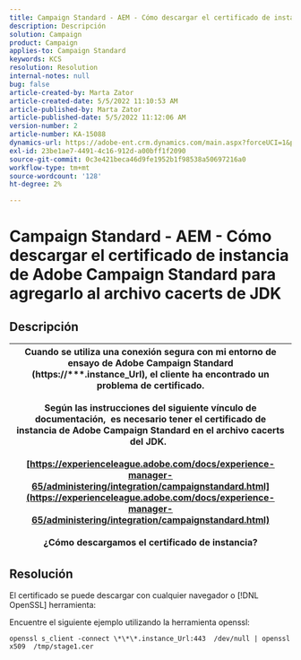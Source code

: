 ```yaml
---
title: Campaign Standard - AEM - Cómo descargar el certificado de instancia de Adobe Campaign Standard para agregarlo al archivo cacerts de JDK
description: Descripción
solution: Campaign
product: Campaign
applies-to: Campaign Standard
keywords: KCS
resolution: Resolution
internal-notes: null
bug: false
article-created-by: Marta Zator
article-created-date: 5/5/2022 11:10:53 AM
article-published-by: Marta Zator
article-published-date: 5/5/2022 11:12:06 AM
version-number: 2
article-number: KA-15088
dynamics-url: https://adobe-ent.crm.dynamics.com/main.aspx?forceUCI=1&pagetype=entityrecord&etn=knowledgearticle&id=16f10f06-64cc-ec11-a7b5-6045bd00dbbc
exl-id: 23be1ae7-4491-4c16-912d-a00bff1f2090
source-git-commit: 0c3e421beca46d9fe1952b1f98538a50697216a0
workflow-type: tm+mt
source-wordcount: '128'
ht-degree: 2%

---
```


# Campaign Standard - AEM - Cómo descargar el certificado de instancia de Adobe Campaign Standard para agregarlo al archivo cacerts de JDK

## Descripción



| Cuando se utiliza una conexión segura con mi entorno de ensayo de Adobe Campaign Standard (<b>https://\*\*\*.instance_Url</b>), el cliente ha encontrado un problema de certificado.<br><br>  Según las instrucciones del siguiente vínculo de documentación, &#x200B; es necesario tener el certificado de instancia de Adobe Campaign Standard en el archivo cacerts del JDK.  <br><br>[https://experienceleague.adobe.com/docs/experience-manager-65/administering/integration/campaignstandard.html](https://experienceleague.adobe.com/docs/experience-manager-65/administering/integration/campaignstandard.html)<br><br>  ¿Cómo descargamos el certificado de instancia? |
| --- |



## Resolución


El certificado se puede descargar con cualquier navegador o [!DNL OpenSSL] herramienta:

Encuentre el siguiente ejemplo utilizando la herramienta openssl:

`openssl s_client -connect \*\*\*.instance_Url:443  /dev/null | openssl x509  /tmp/stage1.cer`
